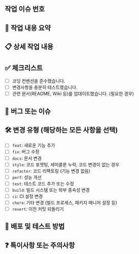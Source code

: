 ## 작업 이슈 번호

## 📝 작업 내용 요약

## 📋 상세 작업 내용

## ✅ 체크리스트

- [ ] 코딩 컨벤션을 준수했습니다.
- [ ] 변경사항을 충분히 테스트했습니다.
- [ ] 관련 문서(README, Wiki 등)를 업데이트했습니다. (필요한 경우)

## 🐛 버그 또는 이슈

## 🛠️ 변경 유형 (해당하는 모든 사항을 선택)

- [ ] `feat`: 새로운 기능 추가
- [ ] `fix`: 버그 수정
- [ ] `docs`: 문서 변경
- [ ] `style`: 코드 포맷팅, 세미콜론 누락, 코드 변경이 없는 경우
- [ ] `refactor`: 코드 리팩토링 (기능 변경 없음)
- [ ] `perf`: 성능 개선
- [ ] `test`: 테스트 코드 추가 또는 수정
- [ ] `build`: 빌드 시스템 또는 외부 종속성 변경
- [ ] `ci`: CI 설정 변경
- [ ] `chore`: 기타 변경 (빌드 프로세스, 패키지 매니저 설정 등)
- [ ] `revert`: 이전 커밋 되돌리기

## 🚀 배포 및 테스트 방법

## ❓ 특이사항 또는 주의사항
